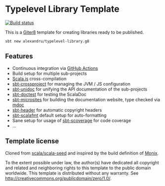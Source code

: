 # Typelevel Library Template

[![Build status](https://github.com/alexandru/typelevel-library.g8/workflows/build/badge.svg?branch=master)](https://github.com/alexandru/typelevel-library.g8/actions?query=branch%3Amaster+workflow%3Abuild)

This is a [Giter8][g8] template for creating libraries ready to be published.

```
sbt new alexandru/typelevel-library.g8
```

## Features

- Continuous integration via [GitHub Actions](https://github.com/features/actions)
- Build setup for multiple sub-projects
- [Scala.js](https://www.scala-js.org/) cross-compilation
- [sbt-crossproject](https://github.com/portable-scala/sbt-crossproject) for managing the JVM / JS configuration
- [sbt-unidoc](https://github.com/sbt/sbt-unidoc) for unifying the API documentation of the sub-projects
- [sbt-doctest](https://github.com/tkawachi/sbt-doctest) for testing the ScalaDoc
- [sbt-microsites](https://github.com/47deg/sbt-microsites) for building the documentation website, type checked via [mdoc](https://github.com/scalameta/mdoc)
- [sbt-header](https://github.com/sbt/sbt-header) for automatic copyright headers
- [sbt-scalafmt](https://github.com/scalameta/scalafmt) default setup for auto-formatting
- Sane setup for usage of [sbt-scoverage](https://github.com/scoverage/sbt-scoverage) for code coverage
- ...

Template license
----------------

Cloned from [scala/scala-seed][source] and inspired by the build definition
of [Monix][monix].

To the extent possible under law, the author(s) have dedicated all
copyright and related and neighboring rights to this template to the
public domain worldwide.  This template is distributed without any
warranty. See <http://creativecommons.org/publicdomain/zero/1.0/>.

[g8]: http://www.foundweekends.org/giter8/
[monix]: https://monix.io
[source]: https://github.com/scala/scala-seed.g8
